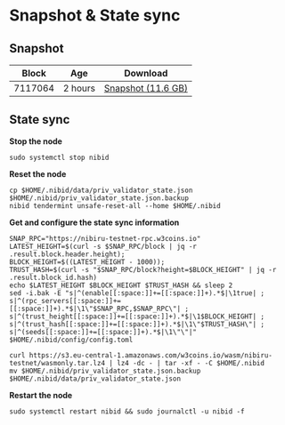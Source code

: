 # Snapshot & State sync

## Snapshot

| Block   | Age      | Download                                                                                                                        |
| ------- | -------- | ------------------------------------------------------------------------------------------------------------------------------- |
|   7117064   |  2 hours | [Snapshot (11.6 GB)](https://s3.eu-central-1.amazonaws.com/w3coins.io/snapshots/nibiru-testnet/nibiru_snapsot_latest.tar.lz4)  |

## State sync

**Stop the node**

```
sudo systemctl stop nibid
```

**Reset the node**

```
cp $HOME/.nibid/data/priv_validator_state.json $HOME/.nibid/priv_validator_state.json.backup
nibid tendermint unsafe-reset-all --home $HOME/.nibid
```

**Get and configure the state sync information**

```
SNAP_RPC="https://nibiru-testnet-rpc.w3coins.io"
LATEST_HEIGHT=$(curl -s $SNAP_RPC/block | jq -r .result.block.header.height);
BLOCK_HEIGHT=$((LATEST_HEIGHT - 1000));
TRUST_HASH=$(curl -s "$SNAP_RPC/block?height=$BLOCK_HEIGHT" | jq -r .result.block_id.hash) 
echo $LATEST_HEIGHT $BLOCK_HEIGHT $TRUST_HASH && sleep 2
sed -i.bak -E "s|^(enable[[:space:]]+=[[:space:]]+).*$|\1true| ;
s|^(rpc_servers[[:space:]]+=[[:space:]]+).*$|\1\"$SNAP_RPC,$SNAP_RPC\"| ;
s|^(trust_height[[:space:]]+=[[:space:]]+).*$|\1$BLOCK_HEIGHT| ;
s|^(trust_hash[[:space:]]+=[[:space:]]+).*$|\1\"$TRUST_HASH\"| ;
s|^(seeds[[:space:]]+=[[:space:]]+).*$|\1\"\"|" $HOME/.nibid/config/config.toml
```

```
curl https://s3.eu-central-1.amazonaws.com/w3coins.io/wasm/nibiru-testnet/wasmonly.tar.lz4 | lz4 -dc - | tar -xf - -C $HOME/.nibid
mv $HOME/.nibid/priv_validator_state.json.backup $HOME/.nibid/data/priv_validator_state.json
```

**Restart the node**

```
sudo systemctl restart nibid && sudo journalctl -u nibid -f
```
